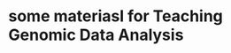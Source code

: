 some materiasl for Teaching Genomic Data Analysis
==================================================
